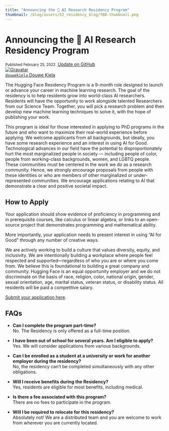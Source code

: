 ```yaml
---
title: "Announcing the 🤗 AI Research Residency Program"
thumbnail: /blog/assets/52_residency_blog/TBD-thumbnail.png
---
```


<h1>
    Announcing the 🤗 AI Research Residency Program
</h1>

<div class="blog-metadata">
    <small>Published February 25, 2022.</small>
    <a target="_blank" class="btn no-underline text-sm mb-5 font-sans" href="https://github.com/huggingface/blog/blob/master/residency-blog.md">
        Update on GitHub
    </a>
</div>

<div class="author-card">
    <a href="/douwekiela">
        <img class="avatar avatar-user" src="https://aeiljuispo.cloudimg.io/v7/https://s3.amazonaws.com/moonup/production/uploads/1641847245435-61dc997715b47073db1620dc.jpeg?w=200&h=200&f=face" title="Gravatar">
        <div class="bfc">
            <code>douwekiela</code>
            <span class="fullname">Douwe Kiela</span>
        </div>
    </a>
</div>

<script async defer src="https://unpkg.com/medium-zoom-element@0/dist/medium-zoom-element.min.js"></script>

The Hugging Face Residency Program is a 9-month role designed to launch or advance your career in machine learning research. The goal of the residency is to help residents grow into world-class AI researchers. Residents will have the opportunity to work alongside talented Researchers from our Science Team. Together, you will pick a research problem and then develop new machine learning techniques to solve it, with the hope of publishing your work.

This program is ideal for those interested in applying to PhD programs in the future and who want to maximize their real-world experience before applying. We welcome applicants from all backgrounds, but ideally, you have some research experience and an interest in using AI for Good. Technological advances in our field have the potential to disproportionately hurt the most marginalized people in society — including people of color, people from working-class backgrounds, women, and LGBTQ people. These communities must be centered in the work we do as a research community. Hence, we strongly encourage proposals from people with these identities or who are members of other marginalized or under-represented communities. We encourage applications relating to AI that demonstrate a clear and positive societal impact.

## How to Apply

Your application should show evidence of proficiency in programming and in prerequisite courses, like calculus or linear algebra, or links to an open-source project that demonstrates programming and mathematical ability.

More importantly, your application needs to present interest in using “AI for Good” through any number of creative ways.

We are actively working to build a culture that values diversity, equity, and inclusivity. We are intentionally building a workplace where people feel respected and supported—regardless of who you are or where you come from. We believe this is foundational to building a great company and community. Hugging Face is an equal opportunity employer and we do not discriminate on the basis of race, religion, color, national origin, gender, sexual orientation, age, marital status, veteran status, or disability status. All residents will be paid a competitive salary.

[Submit your application here](https://apply.workable.com/huggingface/j/1B77519961).

## FAQs

* **Can I complete the program part-time?**<br>No. The Residency is only offered as a full-time position.

* **I have been out of school for several years. Am I eligible to apply?**<br>Yes. We will consider applications from various backgrounds.

* **Can I be enrolled as a student at a university or work for another employer during the residency?**<br>No, the residency can’t be completed simultaneously with any other obligations.

* **Will I receive benefits during the Residency?**<br>Yes, residents are eligible for most benefits, including medical.

* **Is there a fee associated with this program?**<br>There are no fees to participate in the program.

* **Will I be required to relocate for this residency?**<br>Absolutely not! We are a distributed team and you are welcome to work from wherever you are currently located.
